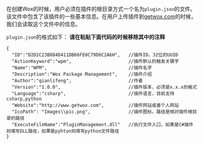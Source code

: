 在创建Wox的时候，用户必须在插件的根目录方式一个名为`plugin.json`的文件。该文件中包含了该插件的一些基本信息。在用户上传插件到[getwox.com](http://www.getwox.com)的时候，
我们会读取这个文件中的信息。  

`plugin.json`的格式如下：
**请在粘贴下面代码的时候移除其中的注释**
```
{
  "ID":"D2D2C23B084D411DB66FE0C79D6C2A6H",   //插件ID，32位的UUID
  "ActionKeyword":"wpm",                     //插件默认的触发关键字
  "Name":"WPM",                              //插件名字
  "Description":"Wox Package Management",    //插件介绍
  "Author":"qianlifeng",                     //作者
  "Version":"1.0.0",                         //插件版本，必须是x.x.x的格式
  "Language":"csharp",                       //插件语言，目前支持csharp,python
  "Website":"http://www.getwox.com",         //插件网站或者个人网站
  "IcoPath": "Images\\pic.png",              //插件图标，路径是相对插件根目录的路径
  "ExecuteFileName":"PluginManagement.dll"   //执行文件入口，如果是C#插件则填写DLL路径，如果是pyhton则填写python文件路径
}
```
